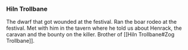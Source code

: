 ### Hiln Trollbane

The dwarf that got wounded at the festival. Ran the boar rodeo at the festival. Met with him in the tavern where he told us about Henrack, the caravan and the bounty on the killer. Brother of [[Hiln Trollbane#Zog Trollbane]].